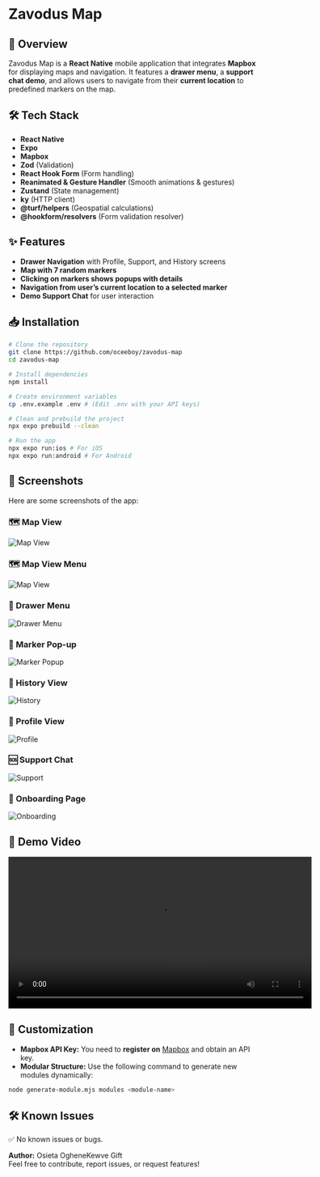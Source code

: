 # Zavodus Map

## 🚀 Overview

Zavodus Map is a **React Native** mobile application that integrates **Mapbox** for displaying maps and navigation. It features a **drawer menu**, a **support chat demo**, and allows users to navigate from their **current location** to predefined markers on the map.

## 🛠 Tech Stack

- **React Native**
- **Expo**
- **Mapbox**
- **Zod** (Validation)
- **React Hook Form** (Form handling)
- **Reanimated & Gesture Handler** (Smooth animations & gestures)
- **Zustand** (State management)
- **ky** (HTTP client)
- **@turf/helpers** (Geospatial calculations)
- **@hookform/resolvers** (Form validation resolver)

## ✨ Features

- **Drawer Navigation** with Profile, Support, and History screens
- **Map with 7 random markers**
- **Clicking on markers shows popups with details**
- **Navigation from user’s current location to a selected marker**
- **Demo Support Chat** for user interaction

## 📥 Installation

```sh
# Clone the repository
git clone https://github.com/oceeboy/zavodus-map
cd zavodus-map

# Install dependencies
npm install

# Create environment variables
cp .env.example .env # (Edit .env with your API keys)

# Clean and prebuild the project
npx expo prebuild --clean

# Run the app
npx expo run:ios # For iOS
npx expo run:android # For Android
```

## 📸 Screenshots

Here are some screenshots of the app:

### 🗺️ Map View

![Map View](assets/images/snapshots/mapsview.png)

### 🗺️ Map View Menu

![Map View](assets/images/snapshots/mapmenu.PNG)

### 📂 Drawer Menu

![Drawer Menu](assets/images/snapshots/drawerview.png)

### 📌 Marker Pop-up

![Marker Popup](assets/images/snapshots/mapactivenav.png)

### 📜 History View

![History](assets/images/snapshots/historyview.png)

### 👤 Profile View

![Profile](assets/images/snapshots/profileview.png)

### 🆘 Support Chat

![Support](assets/images/snapshots/supportview.png)

### 🚀 Onboarding Page

![Onboarding](assets/images/snapshots/onboardpage.png)

## 🎥 Demo Video

<video src="assets/videos/demo.mp4" controls width="600"></video>

## 🔧 Customization

- **Mapbox API Key:** You need to **register on** [Mapbox](https://mapbox.com) and obtain an API key.
- **Modular Structure:** Use the following command to generate new modules dynamically:

```sh
node generate-module.mjs modules <module-name>
```

## 🛠 Known Issues

✅ No known issues or bugs.

**Author:** Osieta OgheneKewve Gift  
Feel free to contribute, report issues, or request features!
